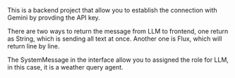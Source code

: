 This is a backend project that allow you to establish the connection with Gemini by provding the API key.

There are two ways to return the message from LLM to frontend, one return as String, which is sending all text at once.  Another one is Flux<String>, which will return line by line.

The SystemMessage in the interface allow you to assigned the role for LLM, in this case, it is a weather query agent.
